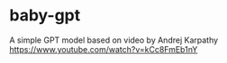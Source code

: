 # baby-gpt
A simple GPT model based on video by Andrej Karpathy https://www.youtube.com/watch?v=kCc8FmEb1nY
